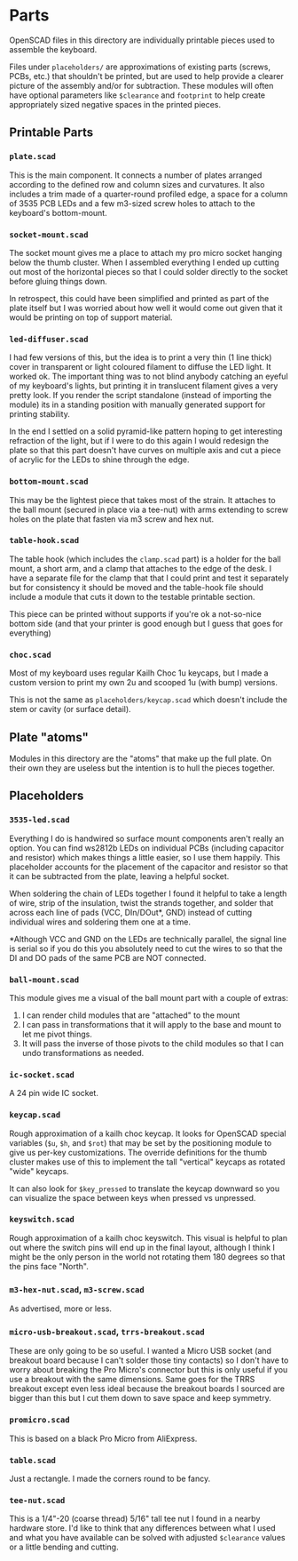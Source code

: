 # Parts

OpenSCAD files in this directory are individually printable pieces used to
assemble the keyboard.

Files under `placeholders/` are approximations of existing parts (screws, PCBs,
etc.) that shouldn't be printed, but are used to help provide a clearer picture
of the assembly and/or for subtraction. These modules will often have optional
parameters like `$clearance` and `footprint` to help create appropriately sized
negative spaces in the printed pieces.

## Printable Parts

### `plate.scad`

This is the main component. It connects a number of plates arranged according to
the defined row and column sizes and curvatures. It also includes a trim made of
a quarter-round profiled edge, a space for a column of 3535 PCB LEDs and a few
m3-sized screw holes to attach to the keyboard's bottom-mount.

### `socket-mount.scad`

The socket mount gives me a place to attach my pro micro socket hanging below
the thumb cluster. When I assembled everything I ended up cutting out most of
the horizontal pieces so that I could solder directly to the socket before
gluing things down.

In retrospect, this could have been simplified and printed as part of the plate
itself but I was worried about how well it would come out given that it would be
printing on top of support material.

### `led-diffuser.scad`

I had few versions of this, but the idea is to print a very thin (1 line thick)
cover in transparent or light coloured filament to diffuse the LED light. It
worked ok. The important thing was to not blind anybody catching an eyeful of my
keyboard's lights, but printing it in translucent filament gives a very pretty
look. If you render the script standalone (instead of importing the module) its
in a standing position with manually generated support for printing stability.

In the end I settled on a solid pyramid-like pattern hoping to get interesting
refraction of the light, but if I were to do this again I would redesign the
plate so that this part doesn't have curves on multiple axis and cut a piece of
acrylic for the LEDs to shine through the edge.

### `bottom-mount.scad`

This may be the lightest piece that takes most of the strain. It attaches to the
ball mount (secured in place via a tee-nut) with arms extending to screw holes
on the plate that fasten via m3 screw and hex nut.

### `table-hook.scad`

The table hook (which includes the `clamp.scad` part) is a holder for the ball
mount, a short arm, and a clamp that attaches to the edge of the desk. I have
a separate file for the clamp that that I could print and test it separately but
for consistency it should be moved and the table-hook file should include a
module that cuts it down to the testable printable section.

This piece can be printed without supports if you're ok a not-so-nice bottom
side (and that your printer is good enough but I guess that goes for everything)

### `choc.scad`

Most of my keyboard uses regular Kailh Choc 1u keycaps, but I made a custom
version to print my own 2u and scooped 1u (with bump) versions.

This is not the same as `placeholders/keycap.scad` which doesn't include the
stem or cavity (or surface detail).


## Plate "atoms"

Modules in this directory are the "atoms" that make up the full plate. On their
own they are useless but the intention is to hull the pieces together.


## Placeholders

### `3535-led.scad`

Everything I do is handwired so surface mount components aren't really an option.
You can find ws2812b LEDs on individual PCBs (including capacitor and resistor)
which makes things a little easier, so I use them happily. This placeholder
accounts for the placement of the capacitor and resistor so that it can be
subtracted from the plate, leaving a helpful socket.

When soldering the chain of LEDs together I found it helpful to take a length
of wire, strip of the insulation, twist the strands together, and solder that
across each line of pads (VCC, DIn/DOut\*, GND) instead of cutting individual
wires and soldering them one at a time. 

\*Although VCC and GND on the LEDs are technically parallel, the signal line
is serial so if you do this you absolutely need to cut the wires to so that the
DI and DO pads of the same PCB are NOT connected.

### `ball-mount.scad`

This module gives me a visual of the ball mount part with a couple of extras:

1. I can render child modules that are "attached" to the mount
2. I can pass in transformations that it will apply to the base and mount to
   let me pivot things.
3. It will pass the inverse of those pivots to the child modules so that I can
   undo transformations as needed.

### `ic-socket.scad`

A 24 pin wide IC socket.

### `keycap.scad`

Rough approximation of a kailh choc keycap. It looks for OpenSCAD special
variables (`$u`, `$h`, and `$rot`) that may be set by the positioning module to
give us per-key customizations. The override definitions for the thumb cluster
makes use of this to implement the tall "vertical" keycaps as rotated "wide"
keycaps.

It can also look for `$key_pressed` to translate the keycap downward so you can
visualize the space between keys when pressed vs unpressed.

### `keyswitch.scad`

Rough approximation of a kailh choc keyswitch. This visual is helpful to plan
out where the switch pins will end up in the final layout, although I think I
might be the only person in the world not rotating them 180 degrees so that the
pins face "North".

### `m3-hex-nut.scad`, `m3-screw.scad`

As advertised, more or less.

### `micro-usb-breakout.scad`, `trrs-breakout.scad`

These are only going to be so useful. I wanted a Micro USB socket (and breakout
board because I can't solder those tiny contacts) so I don't have to worry about
breaking the Pro Micro's connector but this is only useful if you use a breakout
with the same dimensions. Same goes for the TRRS breakout except even less ideal
because the breakout boards I sourced are bigger than this but I cut them down
to save space and keep symmetry.

### `promicro.scad`

This is based on a black Pro Micro from AliExpress.

### `table.scad`

Just a rectangle. I made the corners round to be fancy.

### `tee-nut.scad`

This is a 1/4"-20 (coarse thread) 5/16" tall tee nut I found in a nearby
hardware store. I'd like to think that any differences between what I used and
what you have available can be solved with adjusted `$clearance` values or a
little bending and cutting.

